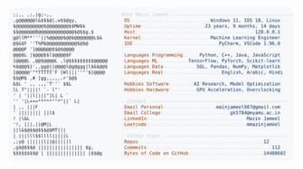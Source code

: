 <picture>
  <source srcset="https://raw.githubusercontent.com/mmazinjameel/mmazinjameel/main/dark_mode.svg?v=1755572679" media="(prefers-color-scheme: dark)">
  <img src="https://raw.githubusercontent.com/mmazinjameel/mmazinjameel/main/light_mode.svg?v=1755572679">
</picture>

